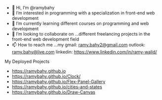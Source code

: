 - 👋 Hi, I’m @ramybahy
- 👀 I’m interested in programming with a specialization in front-end web development
- 🌱 I’m currently learning different courses on programming and web development
- 💞️ I’m looking to collaborate on ...different freelancing projects in the front-end web development field
- 📫 How to reach me ...my gmail: ramy.bahy2@gmail.com
outlook: ramy.bahy@live.com
linkedin: https://www.linkedin.com/in/ramy-walid/

<!---
ramybahy/ramybahy is a ✨ special ✨ repository because its `README.md` (this file) appears on your GitHub profile.
You can click the Preview link to take a look at your changes.
--->

My Deployed Projects
- https://ramybahy.github.io
- https://ramybahy.github.io/Clock/
- https://ramybahy.github.io/Flex-Panel-Gallery
- https://ramybahy.github.io/cities-and-states
- https://ramybahy.github.io/Draw-Canvas
